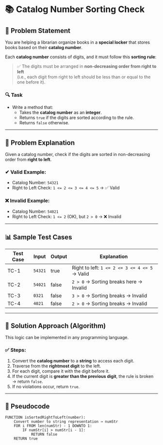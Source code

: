 # 📚 Catalog Number Sorting Check

## 📝 Problem Statement

You are helping a librarian organize books in a **special locker** that stores books based on their **catalog number**.

Each **catalog number** consists of digits, and it must follow this **sorting rule**:
> ✅ The digits must be arranged in **non-decreasing order from right to left**  
> (i.e., each digit from right to left should be less than or equal to the one before it).

### 🔍 Task

- Write a method that:
  - Takes the **catalog number** as an **integer**.
  - Returns `true` if the digits are sorted according to the rule.
  - Returns `false` otherwise.

---

## 🎯 Problem Explanation

Given a catalog number, check if the digits are sorted in non-decreasing order from **right to left**.

### ✔ Valid Example:
- Catalog Number: `54321`
- Right to Left Check: `1 <= 2 <= 3 <= 4 <= 5` → ✅ Valid

### ❌ Invalid Example:
- Catalog Number: `54021`
- Right to Left Check: `1 <= 2` (OK), but `2 > 0` → ❌ Invalid

---

## 📊 Sample Test Cases

| Test Case | Input    | Output | Explanation                                         |
|-----------|----------|--------|----------------------------------------------------|
| TC-1      | `54321`  | true   | Right to left: `1 <= 2 <= 3 <= 4 <= 5` → Valid     |
| TC-2      | `54021`  | false  | `2 > 0` → Sorting breaks here → Invalid             |
| TC-3      | `0321`   | false  | `3 > 0` → Sorting breaks → Invalid                  |
| TC-4      | `4021`   | false  | `2 > 0` → Sorting breaks → Invalid                  |

---

## 🧠 Solution Approach (Algorithm)

This logic can be implemented in any programming language.

### ✅ Steps:
1. Convert the **catalog number** to a **string** to access each digit.
2. Traverse from the **rightmost digit** to the left.
3. For each digit, compare it with the digit before it.
4. If the current digit is **greater than the previous digit**, the rule is broken → return `false`.
5. If no violations occur, return `true`.

---

## 📝 Pseudocode

```pseudo
FUNCTION isSortedRightToLeft(number):
    Convert number to string representation → numStr
    FOR i FROM len(numStr) - 1 DOWNTO 1:
        IF numStr[i] > numStr[i - 1]:
            RETURN false
    RETURN true
